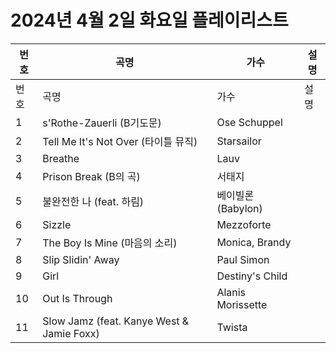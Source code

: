 # 2024년 4월 2일 화요일 플레이리스트

| 번호 | 곡명 | 가수 | 설명 |
|------|------|------|------|
| 번호 | 곡명 | 가수 | 설명 |
| 1 | s'Rothe-Zauerli (B기도문) | Ose Schuppel |  |
| 2 | Tell Me It's Not Over (타이틀 뮤직) | Starsailor |  |
| 3 | Breathe | Lauv |  |
| 4 | Prison Break (B의 곡) | 서태지 |  |
| 5 | 불완전한 나 (feat. 하림) | 베이빌론 (Babylon) |  |
| 6 | Sizzle | Mezzoforte |  |
| 7 | The Boy Is Mine (마음의 소리) | Monica, Brandy |  |
| 8 | Slip Slidin' Away | Paul Simon |  |
| 9 | Girl | Destiny's Child |  |
| 10 | Out Is Through | Alanis Morissette |  |
| 11 | Slow Jamz (feat. Kanye West & Jamie Foxx) | Twista |  |

